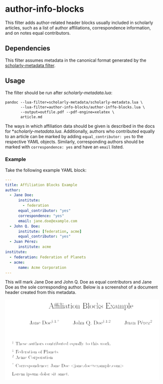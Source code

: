 # author-info-blocks

This filter adds author-related header blocks usually included in
scholarly articles, such as a list of author affiliations,
correspondence information, and on notes equal contributors.


## Dependencies

This filter assumes metadata in the canonical format generated by
the [scholarly-metadata filter](../scholarly-metadata).

## Usage

The filter should be run after *scholarly-metadata.lua*:

    pandoc --lua-filter=scholarly-metadata/scholarly-metadata.lua \
           --lua-filter=author-info-blocks/author-inffo-blocks.lua \
           --output=outfile.pdf --pdf-engine=xelatex \
           article.md

The ways in which affiliation data should be given is described
in the docs for **scholarly-metadata.lua*. Additionally, authors
who contributed equally to an article can be marked by adding
`equal_contributor: yes` to the respective YAML objects.
Similarly, corresponding authors should be marked with
`correspondence: yes` and have an `email` listed.

### Example

Take the following example YAML block:

``` yaml
---
title: Affiliation Blocks Example 
author:
  - Jane Doe:
      institute:
        - federation
      equal_contributor: "yes"
      correspondence: "yes"
      email: jane.doe@example.com
  - John Q. Doe:
      institute: [federation, acme]
      equal_contributor: "yes"
  - Juan Pérez:
      institute: acme
institute:
  - federation: Federation of Planets
  - acme:
      name: Acme Corporation
---
```

This will mark Jane Doe and John Q. Doe as equal contributors and
Jane Doe as the sole corresponding author. Below is a screenshot
of a document header created from this metadata.

![sample output](sample.png)
